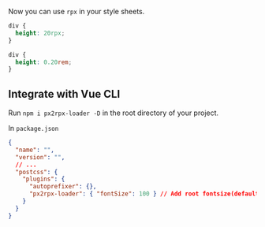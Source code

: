 
Now you can use `rpx` in your style sheets.

```css
div {
  height: 20rpx;  
}
```

```css
div {
  height: 0.20rem;
}
```

## Integrate with Vue CLI

Run `npm i px2rpx-loader -D` in the root directory of your project.

In `package.json`

```json
{
  "name": "",
  "version": "",
  // ...
  "postcss": {
    "plugins": {
      "autoprefixer": {},
      "px2rpx-loader": { "fontSize": 100 } // Add root fontsize(default 100)
    }
  }
}
```
